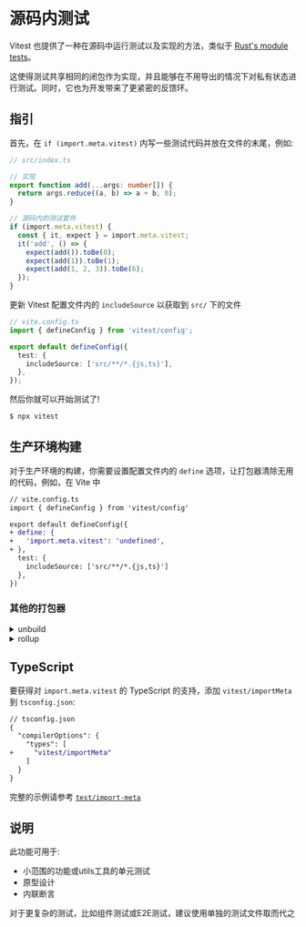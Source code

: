 # 源码内测试

Vitest 也提供了一种在源码中运行测试以及实现的方法，类似于 [Rust's module tests](https://doc.rust-lang.org/book/ch11-03-test-organization.html#the-tests-module-and-cfgtest)。

这使得测试共享相同的闭包作为实现，并且能够在不用导出的情况下对私有状态进行测试。同时，它也为开发带来了更紧密的反馈环。

## 指引

首先，在 `if (import.meta.vitest)` 内写一些测试代码并放在文件的末尾，例如:

```ts
// src/index.ts

// 实现
export function add(...args: number[]) {
  return args.reduce((a, b) => a + b, 0);
}

// 源码内的测试套件
if (import.meta.vitest) {
  const { it, expect } = import.meta.vitest;
  it('add', () => {
    expect(add()).toBe(0);
    expect(add(1)).toBe(1);
    expect(add(1, 2, 3)).toBe(6);
  });
}
```

更新 Vitest 配置文件内的 `includeSource` 以获取到 `src/` 下的文件

```ts
// vite.config.ts
import { defineConfig } from 'vitest/config';

export default defineConfig({
  test: {
    includeSource: ['src/**/*.{js,ts}'],
  },
});
```

然后你就可以开始测试了!

```bash
$ npx vitest
```

## 生产环境构建

对于生产环境的构建，你需要设置配置文件内的 `define` 选项，让打包器清除无用的代码，例如，在 Vite 中

```diff
// vite.config.ts
import { defineConfig } from 'vitest/config'

export default defineConfig({
+ define: {
+   'import.meta.vitest': 'undefined',
+ },
  test: {
    includeSource: ['src/**/*.{js,ts}']
  },
})
```

### 其他的打包器

<details mt4>
<summary text-xl>unbuild</summary>

```diff
// build.config.ts
import { defineConfig } from 'unbuild'

export default defineConfig({
+ replace: {
+   'import.meta.vitest': 'undefined',
+ },
  // other options
})
```

了解更多: <a href="https://github.com/unjs/unbuild" target="_blank">unbuild</a>

</details>

<details my2>
<summary text-xl>rollup</summary>

```diff
// rollup.config.js
+ import replace from '@rollup/plugin-replace'

export default {
  plugins: [
+   replace({
+     'import.meta.vitest': 'undefined',
+   })
  ],
  // other options
}
```

了解更多: <a href="https://rollupjs.org/" target="_blank">rollup</a>

</details>

## TypeScript

要获得对 `import.meta.vitest` 的 TypeScript 的支持，添加 `vitest/importMeta` 到 `tsconfig.json`:

```diff
// tsconfig.json
{
  "compilerOptions": {
    "types": [
+     "vitest/importMeta"
    ]
  }
}
```

完整的示例请参考 [`test/import-meta`](https://github.com/vitest-dev/vitest/tree/main/test/import-meta)

## 说明

此功能可用于:

- 小范围的功能或utils工具的单元测试
- 原型设计
- 内联断言

对于更复杂的测试，比如组件测试或E2E测试，建议使用单独的测试文件取而代之
